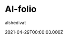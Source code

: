 ---
title: Al-folio
github: https://github.com/alshedivat/al-folio
demo: https://alshedivat.github.io/al-folio/
license: MIT
author: alshedivat
author_link: ''
author_twitter: alshedivat
date: 2021-04-29T00:00:00.000Z
ssg:
  - Jekyll
cms: null
css: null
category:
  - Portfolio
description: A beautiful, simple, clean, and responsive Jekyll theme for academics
draft: false
publish_date: '2016-05-30T16:32:46Z'
update_date: '2022-12-12T03:33:09Z'
github_star: 4502
github_fork: 6590
---